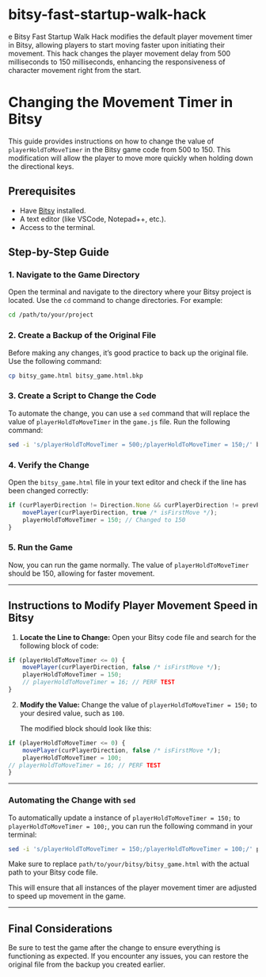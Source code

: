 # bitsy-fast-startup-walk-hack
e Bitsy Fast Startup Walk Hack modifies the default player movement timer in Bitsy, allowing players to start moving faster upon initiating their movement. This hack changes the player movement delay from 500 milliseconds to 150 milliseconds, enhancing the responsiveness of character movement right from the start.

# Changing the Movement Timer in Bitsy

This guide provides instructions on how to change the value of `playerHoldToMoveTimer` in the Bitsy game code from 500 to 150. This modification will allow the player to move more quickly when holding down the directional keys.

## Prerequisites

- Have [Bitsy](https://bitsy.itch.io/bitsy) installed.
- A text editor (like VSCode, Notepad++, etc.).
- Access to the terminal.

## Step-by-Step Guide

### 1. Navigate to the Game Directory

Open the terminal and navigate to the directory where your Bitsy project is located. Use the `cd` command to change directories. For example:

```bash
cd /path/to/your/project
```

### 2. Create a Backup of the Original File

Before making any changes, it’s good practice to back up the original file. Use the following command:

```bash
cp bitsy_game.html bitsy_game.html.bkp
```

### 3. Create a Script to Change the Code

To automate the change, you can use a `sed` command that will replace the value of `playerHoldToMoveTimer` in the `game.js` file. Run the following command:

```bash
sed -i 's/playerHoldToMoveTimer = 500;/playerHoldToMoveTimer = 150;/' bitsy_game.html
```

### 4. Verify the Change

Open the `bitsy_game.html` file in your text editor and check if the line has been changed correctly:

```javascript
if (curPlayerDirection != Direction.None && curPlayerDirection != prevPlayerDirection) {
    movePlayer(curPlayerDirection, true /* isFirstMove */);
    playerHoldToMoveTimer = 150; // Changed to 150
}
```

### 5. Run the Game

Now, you can run the game normally. The value of `playerHoldToMoveTimer` should be 150, allowing for faster movement.

---

## Instructions to Modify Player Movement Speed in Bitsy

1. **Locate the Line to Change:**
   Open your Bitsy code file and search for the following block of code:

```javascript
if (playerHoldToMoveTimer <= 0) {
    movePlayer(curPlayerDirection, false /* isFirstMove */);
    playerHoldToMoveTimer = 150;
    // playerHoldToMoveTimer = 16; // PERF TEST
}
```

2. **Modify the Value:**
   Change the value of `playerHoldToMoveTimer = 150;` to your desired value, such as `100`.

   The modified block should look like this:

```javascript
if (playerHoldToMoveTimer <= 0) {
    movePlayer(curPlayerDirection, false /* isFirstMove */);
    playerHoldToMoveTimer = 100;
// playerHoldToMoveTimer = 16; // PERF TEST
}
```

---

### Automating the Change with `sed`

To automatically update a instance of `playerHoldToMoveTimer = 150;` to `playerHoldToMoveTimer = 100;`, you can run the following command in your terminal:

```bash
sed -i 's/playerHoldToMoveTimer = 150;/playerHoldToMoveTimer = 100;/' path/to/your/bitsy_game.html
```

Make sure to replace `path/to/your/bitsy/bitsy_game.html` with the actual path to your Bitsy code file.

This will ensure that all instances of the player movement timer are adjusted to speed up movement in the game.

---

## Final Considerations

Be sure to test the game after the change to ensure everything is functioning as expected. If you encounter any issues, you can restore the original file from the backup you created earlier.
